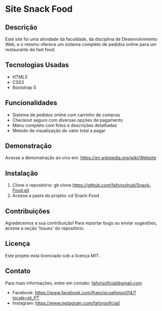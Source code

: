 # Site Snack Food

## Descrição

Este site foi uma atividade da faculdade, da disciplina de Desenvolvimento Web, e o mesmo oferece um sistema completo de pedidos online para um restaurante de fast food.

## Tecnologias Usadas

* HTML5
* CSS3
* Bootstrap 5

## Funcionalidades

* Sistema de pedidos online com carrinho de compras
* Checkout seguro com diversas opções de pagamento
* Menu completo com fotos e descrições detalhadas
* Metodo de visualização do valor total a pagar

## Demonstração

Acesse a demonstração ao vivo em: https://en.wikipedia.org/wiki/Website

## Instalação

1. Clone o repositório: git clone https://github.com/fafonsohub/Snack-Food.git
2. Acesse a pasta do projeto: cd Snack-Food

## Contribuições

Agradecemos a sua contribuição! Para reportar bugs ou enviar sugestões, acesse a seção 'Issues' do repositório.

## Licença

Este projeto está licenciado sob a licença MIT.

## Contato

Para mais informações, entre em contato: fafonsoficial@gmail.com

* Facebook: https://www.facebook.com/franciscoafonso014/?locale=pt_PT
* Instagram: https://www.instagram.com/fafonsoficial/
